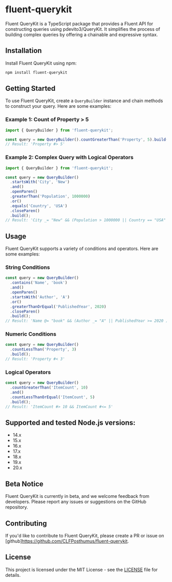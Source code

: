 # fluent-querykit

Fluent QueryKit is a TypeScript package that provides a Fluent API for constructing queries using pdevito3/QueryKit. It simplifies the process of building complex queries by offering a chainable and expressive syntax.

## Installation

Install Fluent QueryKit using npm:

```bash
npm install fluent-querykit
```

## Getting Started

To use Fluent QueryKit, create a `QueryBuilder` instance and chain methods to construct your query. Here are some examples:

### Example 1: Count of Property > 5

```typescript
import { QueryBuilder } from 'fluent-querykit';

const query = new QueryBuilder().countGreaterThan('Property', 5).build();
// Result: 'Property #> 5'
```

### Example 2: Complex Query with Logical Operators

```typescript
import { QueryBuilder } from 'fluent-querykit';

const query = new QueryBuilder()
  .startsWith('City', 'New')
  .and()
  .openParen()
  .greaterThan('Population', 1000000)
  .or()
  .equals('Country', 'USA')
  .closeParen()
  .build();
// Result: 'City _= "New" && (Population > 1000000 || Country == "USA" )'
```

## Usage

Fluent QueryKit supports a variety of conditions and operators. Here are some examples:

### String Conditions

```typescript
const query = new QueryBuilder()
  .contains('Name', 'book')
  .and()
  .openParen()
  .startsWith('Author', 'A')
  .or()
  .greaterThanOrEqual('PublishedYear', 2020)
  .closeParen()
  .build();
// Result: 'Name @= "book" && (Author _= "A" || PublishedYear >= 2020 )'
```

### Numeric Conditions

```typescript
const query = new QueryBuilder()
  .countLessThan('Property', 3)
  .build();
// Result: 'Property #< 3'
```

### Logical Operators

```typescript
const query = new QueryBuilder()
  .countGreaterThan('ItemCount', 10)
  .and()
  .countLessThanOrEqual('ItemCount', 5)
  .build();
// Result: 'ItemCount #> 10 && ItemCount #<= 5'
```

## Supported and tested Node.js versions:
- 14.x
- 15.x
- 16.x
- 17.x
- 18.x
- 19.x
- 20.x
  
## Beta Notice

Fluent QueryKit is currently in beta, and we welcome feedback from developers. Please report any issues or suggestions on the GitHub repository.

## Contributing

If you'd like to contribute to Fluent QueryKit, please create a PR or issue on [github]https://github.com/CLFPosthumus/fluent-querykit. 

## License

This project is licensed under the MIT License - see the [LICENSE](LICENSE) file for details.
